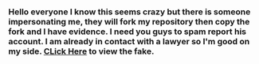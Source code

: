 ### Hello everyone I know this seems crazy but there is someone impersonating me, they will fork my repository then copy the fork and I have evidence. I need you guys to spam report his account. I am already in contact with a lawyer so I'm good on my side. [CLick Here](https://github.com/Gl1xzzy) to view the fake.
